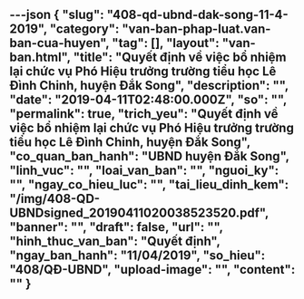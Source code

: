---json
{
    "slug": "408-qd-ubnd-dak-song-11-4-2019",
    "category": "van-ban-phap-luat.van-ban-cua-huyen",
    "tag": [],
    "layout": "van-ban.html",
    "title": "Quyết định về việc bổ nhiệm lại chức vụ Phó Hiệu trưởng trường tiểu học Lê Đình Chinh, huyện Đắk Song",
    "description": "",
    "date": "2019-04-11T02:48:00.000Z",
    "so": "",
    "permalink": true,
    "trich_yeu": "Quyết định về việc bổ nhiệm lại chức vụ Phó Hiệu trưởng trường tiểu học Lê Đình Chinh, huyện Đắk Song",
    "co_quan_ban_hanh": "UBND huyện Đắk Song",
    "linh_vuc": "",
    "loai_van_ban": "",
    "nguoi_ky": "",
    "ngay_co_hieu_luc": "",
    "tai_lieu_dinh_kem": "/img/408-QD-UBNDsigned_20190411020038523520.pdf",
    "banner": "",
    "draft": false,
    "url": "",
    "hinh_thuc_van_ban": "Quyết định",
    "ngay_ban_hanh": "11/04/2019",
    "so_hieu": "408/QĐ-UBND",
    "upload-image": "",
    "__content__": ""
}
---
